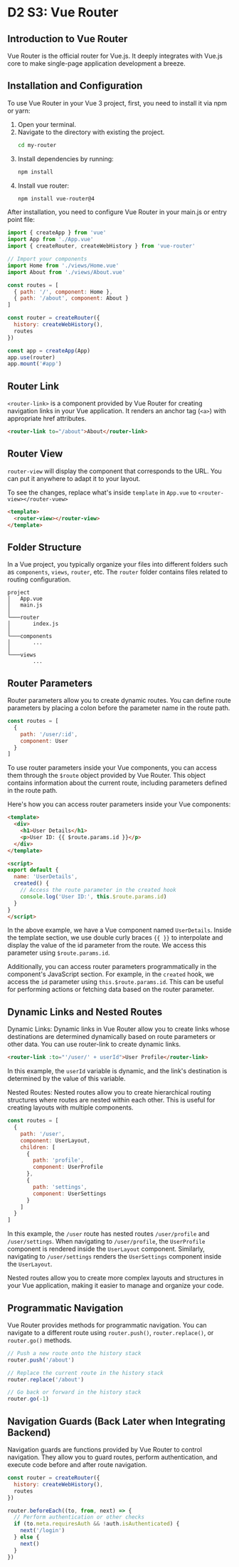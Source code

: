# D2 S3: Vue Router

## Introduction to Vue Router
Vue Router is the official router for Vue.js. It deeply integrates with Vue.js core to make single-page application development a breeze.

## Installation and Configuration
To use Vue Router in your Vue 3 project, first, you need to install it via npm or yarn:

1. Open your terminal.
2. Navigate to the directory with existing the project.
   ```bash
   cd my-router
   ```
3. Install dependencies by running:
   ```bash
   npm install
   ```
4. Install vue router:
    ```bash
    npm install vue-router@4
    ```

After installation, you need to configure Vue Router in your main.js or entry point file:

```javascript
import { createApp } from 'vue'
import App from './App.vue'
import { createRouter, createWebHistory } from 'vue-router'

// Import your components
import Home from './views/Home.vue'
import About from './views/About.vue'

const routes = [
  { path: '/', component: Home },
  { path: '/about', component: About }
]

const router = createRouter({
  history: createWebHistory(),
  routes
})

const app = createApp(App)
app.use(router)
app.mount('#app')
```


## Router Link
`<router-link>` is a component provided by Vue Router for creating navigation links in your Vue application. It renders an anchor tag (`<a>`) with appropriate href attributes.

```html
<router-link to="/about">About</router-link>
```

## Router View
`router-view` will display the component that corresponds to the URL. You can put it anywhere to adapt it to your layout.

To see the changes, replace what's inside `template` in `App.vue` to `<router-view></router-vuew>`
```html
<template>
  <router-view></router-view>
</template>
```

## Folder Structure
In a Vue project, you typically organize your files into different folders such as `components`, `views`, `router`, etc. The `router` folder contains files related to routing configuration.

```
project
│   App.vue
│   main.js
│
└───router
│       index.js
│   
└───components
│       ...
│   
└───views
        ...
```

## Router Parameters
Router parameters allow you to create dynamic routes. You can define route parameters by placing a colon before the parameter name in the route path.

```javascript
const routes = [
  {
    path: '/user/:id',
    component: User
  }
]
```
To use router parameters inside your Vue components, you can access them through the `$route` object provided by Vue Router. This object contains information about the current route, including parameters defined in the route path.

Here's how you can access router parameters inside your Vue components:

```html
<template>
  <div>
    <h1>User Details</h1>
    <p>User ID: {{ $route.params.id }}</p>
  </div>
</template>

<script>
export default {
  name: 'UserDetails',
  created() {
    // Access the route parameter in the created hook
    console.log('User ID:', this.$route.params.id)
  }
}
</script>
```
In the above example, we have a Vue component named `UserDetails`. Inside the template section, we use double curly braces `{{ }}` to interpolate and display the value of the id parameter from the route. We access this parameter using `$route.params.id`.

Additionally, you can access router parameters programmatically in the component's JavaScript section. For example, in the `created` hook, we access the `id` parameter using `this.$route.params.id`. This can be useful for performing actions or fetching data based on the router parameter.

## Dynamic Links and Nested Routes

Dynamic Links:
Dynamic links in Vue Router allow you to create links whose destinations are determined dynamically based on route parameters or other data. You can use router-link to create dynamic links.

```html
<router-link :to="'/user/' + userId">User Profile</router-link>
```

In this example, the `userId` variable is dynamic, and the link's destination is determined by the value of this variable.

Nested Routes:
Nested routes allow you to create hierarchical routing structures where routes are nested within each other. This is useful for creating layouts with multiple components.

```javascript
const routes = [
  {
    path: '/user',
    component: UserLayout,
    children: [
      {
        path: 'profile',
        component: UserProfile
      },
      {
        path: 'settings',
        component: UserSettings
      }
    ]
  }
]
```

In this example, the `/user` route has nested routes `/user/profile` and `/user/settings`. When navigating to `/user/profile`, the `UserProfile` component is rendered inside the `UserLayout` component. Similarly, navigating to `/user/settings` renders the `UserSettings` component inside the `UserLayout`.

Nested routes allow you to create more complex layouts and structures in your Vue application, making it easier to manage and organize your code.


## Programmatic Navigation
Vue Router provides methods for programmatic navigation. You can navigate to a different route using `router.push()`, `router.replace()`, or `router.go()` methods.

```javascript
// Push a new route onto the history stack
router.push('/about')

// Replace the current route in the history stack
router.replace('/about')

// Go back or forward in the history stack
router.go(-1)
```

## Navigation Guards (Back Later when Integrating Backend)
Navigation guards are functions provided by Vue Router to control navigation. They allow you to guard routes, perform authentication, and execute code before and after route navigation.

```javascript
const router = createRouter({
  history: createWebHistory(),
  routes
})

router.beforeEach((to, from, next) => {
  // Perform authentication or other checks
  if (to.meta.requiresAuth && !auth.isAuthenticated) {
    next('/login')
  } else {
    next()
  }
})
```